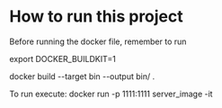 # How to run this project

Before running the docker file, remember to run

export DOCKER_BUILDKIT=1

docker build --target bin --output bin/ .

To run execute:
docker run -p 1111:1111 server_image -it